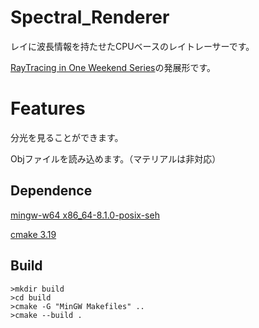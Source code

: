 # Spectral_Renderer
レイに波長情報を持たせたCPUベースのレイトレーサーです。


[RayTracing in One Weekend Series](https://raytracing.github.io/books/RayTracingInOneWeekend.html)の発展形です。
# Features
分光を見ることができます。

Objファイルを読み込めます。（マテリアルは非対応）


## Dependence
  [mingw-w64 x86_64-8.1.0-posix-seh](https://www.mingw-w64.org)
  
  [cmake 3.19](https://cmake.org/download/)
  
## Build

``` terminal
>mkdir build
>cd build
>cmake -G "MinGW Makefiles" ..
>cmake --build .
```
